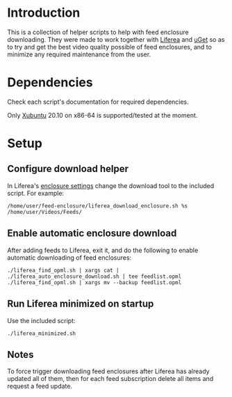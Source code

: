 # Introduction

This is a collection of helper scripts to help with feed enclosure downloading. They were made to work together with [Liferea](https://lzone.de/liferea/) and [uGet](https://ugetdm.com/) so as to try and get the best video quality possible of feed enclosures, and to minimize any required maintenance from the user.

# Dependencies

Check each script's documentation for required dependencies.

Only [Xubuntu](https://xubuntu.org/) 20.10 on x86-64 is supported/tested at the moment.

# Setup

## Configure download helper

In Liferea's [enclosure settings](https://lzone.de/liferea/help110/preferences_en.html#enclosures) change the download tool to the included script. For example:

    /home/user/feed-enclosure/liferea_download_enclosure.sh %s /home/user/Videos/Feeds/

## Enable automatic enclosure download 

After adding feeds to Liferea, exit it, and do the following to enable automatic downloading of feed enclosures:

    ./liferea_find_opml.sh | xargs cat | ./liferea_auto_enclosure_download.sh | tee feedlist.opml
    ./liferea_find_opml.sh | xargs mv --backup feedlist.opml

## Run Liferea minimized on startup

Use the included script:

    ./liferea_minimized.sh

## Notes

To force trigger downloading feed enclosures after Liferea has already updated all of them, then for each feed subscription delete all items and request a feed update.

